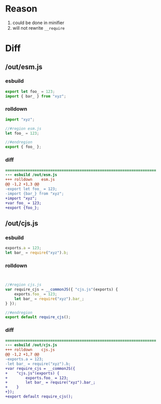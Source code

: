 # Reason
1. could be done in minifier
2. will not rewrite `__require`
# Diff
## /out/esm.js
### esbuild
```js
export let foo_ = 123;
import { bar_ } from "xyz";
```
### rolldown
```js
import "xyz";

//#region esm.js
let foo_ = 123;

//#endregion
export { foo_ };
```
### diff
```diff
===================================================================
--- esbuild	/out/esm.js
+++ rolldown	esm.js
@@ -1,2 +1,3 @@
-export let foo_ = 123;
-import {bar_} from "xyz";
+import "xyz";
+var foo_ = 123;
+export {foo_};

```
## /out/cjs.js
### esbuild
```js
exports.a = 123;
let bar_ = require("xyz").b;
```
### rolldown
```js


//#region cjs.js
var require_cjs = __commonJS({ "cjs.js"(exports) {
	exports.foo_ = 123;
	let bar_ = require("xyz").bar_;
} });

//#endregion
export default require_cjs();

```
### diff
```diff
===================================================================
--- esbuild	/out/cjs.js
+++ rolldown	cjs.js
@@ -1,2 +1,7 @@
-exports.a = 123;
-let bar_ = require("xyz").b;
+var require_cjs = __commonJS({
+    "cjs.js"(exports) {
+        exports.foo_ = 123;
+        let bar_ = require("xyz").bar_;
+    }
+});
+export default require_cjs();

```